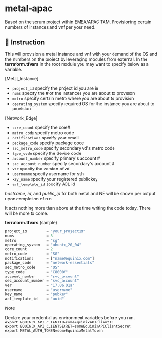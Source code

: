 # metal-apac

Based on the scrum project within EMEA/APAC TAM.   Provisioning certain numbers of instances and vnf per your need.

## :watermelon: Instruction

This will provision a metal instance and vnf with your demand of the OS and the numbers on the project by leveraging modules from external.
In the **terraform.tfvars** in the root module you may want to specify below as a variable.

[Metal_Instance]
- `project_id`       specify the project id you are in
- `nums`             specify the # of the instances you are about to provision
- `metro`            specify certain metro where you are about to provision
- `operating_system` specify required OS for the instance you are about to provision

[Network_Edge]
- `core_count` specify the core#
- `metro_code` specify metro code
- `notifications`  specify your email
- `package_code` specify package code
- `sec_metro_code` specify secondary vd's metro code
- `type_code` specify the device code
- `account_number` specify primary's account #
- `sec_account_number` specify secondary's account #
- `ver` specify the version of vd
- `usernamme` specify username for ssh
- `key_name` specify your registered publickey
- `acl_template_id` specify ACL id

*hostname*, *id*, and *public_ip* for both metal and NE will be shown per output upon completion of run.

It acts nothing more than above at the time writing the code today.   There will be more to come.

**terraform.tfvars** (sample)
```terraform
project_id         = "your_projectid"
nums               = 3
metro              = "sg"
operating_system   = "ubuntu_20_04"
core_count         = 2
metro_code         = "SG"
notifications      = ["name@equinix.com"]
package_code       = "network-essentials"
sec_metro_code     = "OS"
type_code          = "C8000V"
account_number     = "svc_account"
sec_account_number = "svc_account"
ver                = "17.06.01a"
username           = "username"
key_name           = "pubkey"
acl_template_id    = "uuid"
```  


>[!note]
>Declare your credential as environment variables before you run.  
>`export EQUINIX_API_CLIENTID=someEquinixAPIClientID`  
>`export EQUINIX_API_CLIENTSECRET=someEquinixAPIClientSecret`  
>`export METAL_AUTH_TOKEN=someEquinixMetalToken`
